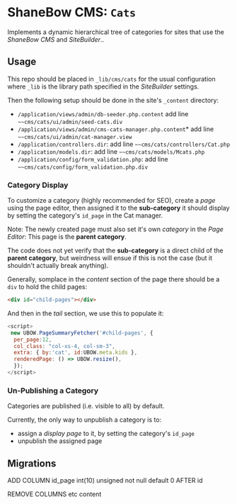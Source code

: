 # ShaneBow CMS: `Cats`

Implements a dynamic hierarchical tree of categories for sites
 that use the *ShaneBow CMS* and *SiteBuilder*..

## Usage

This repo should be placed in `_lib/cms/cats` for the usual configuration
 where `_lib` is the library path specified in the *SiteBuilder* settings.

Then the following setup should be done in the site's `_content` directory:

* `/application/views/admin/db-seeder.php.content` add line `~~cms/cats/ui/admin/seed-cats.div`
* `/application/views/admin/cms-cats-manager.php.content`*  add line `~~cms/cats/ui/admin/cat-manager.view`
* `/application/controllers.dir`: add line `~~cms/cats/controllers/Cat.php`
* `/application/models.dir`: add line `~~cms/cats/models/Mcats.php`
* `/application/config/form_validation.php`: add line `~~cms/cats/config/form_validation.php.div`

### Category Display

To customize a category (highly recommended for SEO), create a *page* using
 the page editor, then assigned it to the __sub-category__ it should display
 by setting the category's `id_page` in the Cat manager.

Note: The newly created page must also set it's own *category* in the
 *Page Editor*: This page is the __parent category__.

The code does not yet verify that the __sub-category__ is a direct child
 of the __parent category__, but weirdness will ensue if this is not the
 case (but it shouldn't actually break anything).

Generally, somplace in the *content* section of the page there
 should be a `div` to hold the child pages:

~~~html
<div id="child-pages"></div>
~~~

And then in the *tail* section, we use this to populate it:

~~~javascript
<script>
 new UBOW.PageSummaryFetcher('#child-pages', {
  per_page:12,
  col_class: "col-xs-4, col-sm-3",
  extra: { by:'cat', id:UBOW.meta.kids },
  renderedPage: () => UBOW.resize(),
  });
</script>
~~~

### Un-Publishing a Category

Categories are published (i.e. visible to all) by default.

Currently, the only way to unpublish a category is to:

* assign a *display page* to it, by setting the category's `id_page`
* unpublish the assigned page

## Migrations

ADD COLUMN
id_page int(10) unsigned not null default 0 AFTER id

REMOVE COLUMNS
etc
content
